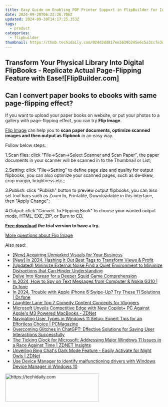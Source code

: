 ```yaml
---
title: Easy Guide on Enabling PDF Printer Support in FlipBuilder for Instant Page Printing
date: 2024-09-28T06:22:26.786Z
updated: 2024-09-30T14:17:25.353Z
tags:
  - product
categories:
  - flipbuilder
thumbnail: https://thmb.techidaily.com/024d2dd817ee2619b245e6c5a3ccfe3c6aa8b0c6c91657315d09ce45d229f3c2.jpg
---
```


## Transform Your Physical Library Into Digital FlipBooks - Replicate Actual Page-Flipping Feature with Ease![FlipBuilder.com]

## Can I convert paper books to ebooks with same page-flipping effect?

If you want to upload your paper books on website, or put your photos to a gallery with page-flipping effect, you can try **Flip Image**. 

[Flip Image](https://tools.techidaily.com/flipbuilder/products/) can help you to **scan paper documents, optimize scanned images and then output as flipbook** in an easy way.

Follow below steps:

1.Scan files: click "File->Scan->Select Scanner and Scan Paper", the paper documents in your scanner will be scanned in to the Thumbnail or List;

2.Setting: click "File->Setting" to define page size and quality for output flipbooks, you can also optimize your scanned pages, such as de-skew, crop margin, brightness etc.;

3.Publish: click "Publish" button to preview output flipbooks, you can also set tool bars such as Zoom In, Printable, Downloadable in this interface, then "Apply Change";

4.Output: click "Convert To Flipping Book" to choose your wanted output mode, HTML, EXE, ZIP, or Burn to CD.

**[Free download](https://tools.techidaily.com/flipbuilder/products/) the trial version to have a try.** 

[More questions about Flip Image](https://tools.techidaily.com/flipbuilder/products/)

<ins class="adsbygoogle"
     style="display:block"
     data-ad-format="autorelaxed"
     data-ad-client="ca-pub-7571918770474297"
     data-ad-slot="1223367746"></ins>

<ins class="adsbygoogle"
     style="display:block"
     data-ad-client="ca-pub-7571918770474297"
     data-ad-slot="8358498916"
     data-ad-format="auto"
     data-full-width-responsive="true"></ins>

<span class="atpl-alsoreadstyle">Also read:</span>
<div><ul>
<li><a href="https://extra-tips.techidaily.com/new-acquiring-unmarked-visuals-for-your-business/"><u>[New] Acquiring Unmarked Visuals for Your Business</u></a></li>
<li><a href="https://eaxpv-info.techidaily.com/new-in-2024-hashing-it-out-best-tags-to-transform-views-and-profit/"><u>[New] In 2024, Hashing It Out Best Tags to Transform Views & Profit</u></a></li>
<li><a href="https://extra-skills.techidaily.com/updated-minimize-external-noise-find-a-quiet-environment-to-minimize-distractions-that-can-hinder-understanding/"><u>[Updated] Minimize External Noise Find a Quiet Environment to Minimize Distractions that Can Hinder Understanding</u></a></li>
<li><a href="https://mondly-stories.techidaily.com/delve-into-korean-for-a-deeper-squid-game-comprehension/"><u>Delve Into Korean for a Deeper Squid Game Comprehension</u></a></li>
<li><a href="https://android-location-track.techidaily.com/in-2024-how-to-spy-on-text-messages-from-computer-and-nokia-g310-drfone-by-drfone-virtual-android/"><u>In 2024, How to Spy on Text Messages from Computer & Nokia G310 | Dr.fone</u></a></li>
<li><a href="https://iphone-unlock.techidaily.com/in-2024-trouble-with-apple-iphone-6-swipe-up-try-these-11-solutions-drfone-by-drfone-ios/"><u>In 2024, Trouble with Apple iPhone 6 Swipe-Up? Try These 11 Solutions | Dr.fone</u></a></li>
<li><a href="https://youtube-blog.techidaily.com/ter-lane-top-7-comedy-content-concepts-for-vloggers/"><u>Laughter Lane Top 7 Comedy Content Concepts for Vloggers</u></a></li>
<li><a href="https://win-advanced.techidaily.com/microsoft-unveils-competitive-edge-with-new-copilotplus-pc-against-apples-m3-powered-macbooks-zdnet/"><u>Microsoft Unveils Competitive Edge with New Copilot+ PC Against Apple's M3 Powered MacBooks - ZDNet</u></a></li>
<li><a href="https://win-advanced.techidaily.com/navigating-user-types-in-windows-11-setup-expert-tips-for-an-effortless-choice-pcmagazine/"><u>Navigating User Types in Windows 11 Setup: Expert Tips for an Effortless Choice | PCMagazine</u></a></li>
<li><a href="https://tech-haven.techidaily.com/overcoming-glitches-in-chatgpt-effective-solutions-for-saving-user-interactions-successfully/"><u>Overcoming Glitches in ChatGPT: Effective Solutions for Saving User Interactions Successfully</u></a></li>
<li><a href="https://win-advanced.techidaily.com/the-ticking-clock-for-microsoft-addressing-major-windows-11-issues-in-a-race-against-time-zdnet-insights/"><u>The Ticking Clock for Microsoft: Addressing Major Windows 11 Issues in a Race Against Time | ZDNET Insights</u></a></li>
<li><a href="https://win-advanced.techidaily.com/unveiling-bing-chats-dark-mode-feature-easily-activate-for-night-owls-zdnet/"><u>Unveiling Bing Chat's Dark Mode Feature - Easily Activate for Night Owls | ZDNet</u></a></li>
<li><a href="https://techidaily.com/use-device-manager-to-identify-malfunctioning-drivers-with-windows-device-manager-in-windows-10-by-drivereasy-guide/"><u>Use Device Manager to identify malfunctioning drivers with Windows Device Manager in Windows 10</u></a></li>
</ul></div>

<!-- affiliate ads begin -->
<a href="https://aligracehair.sjv.io/c/5597632/1868495/19272" target="_top" id="1868495">
  <img src="//a.impactradius-go.com/display-ad/19272-1868495" border="0" alt="https://techidaily.com" width="300" height="90"/>
</a>
<img height="0" width="0" src="https://aligracehair.sjv.io/i/5597632/1868495/19272" style="position:absolute;visibility:hidden;" border="0" />
<!-- affiliate ads end -->

